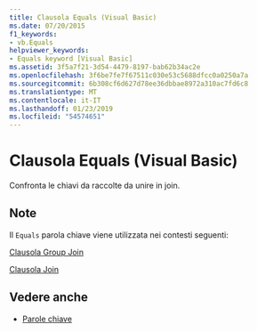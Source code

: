 ```yaml
---
title: Clausola Equals (Visual Basic)
ms.date: 07/20/2015
f1_keywords:
- vb.Equals
helpviewer_keywords:
- Equals keyword [Visual Basic]
ms.assetid: 3f5a7f21-3d54-4479-8197-bab62b34ac2e
ms.openlocfilehash: 3f6be7fe7f67511c030e53c5688dfcc0a0250a7a
ms.sourcegitcommit: 6b308cf6d627d78ee36dbbae8972a310ac7fd6c8
ms.translationtype: MT
ms.contentlocale: it-IT
ms.lasthandoff: 01/23/2019
ms.locfileid: "54574651"
---
```

# <a name="equals-clause-visual-basic"></a>Clausola Equals (Visual Basic)
Confronta le chiavi da raccolte da unire in join.  
  
## <a name="remarks"></a>Note  
 Il `Equals` parola chiave viene utilizzata nei contesti seguenti:  
  
 [Clausola Group Join](../../../visual-basic/language-reference/queries/group-join-clause.md)  
  
 [Clausola Join](../../../visual-basic/language-reference/queries/join-clause.md)  
  
## <a name="see-also"></a>Vedere anche
- [Parole chiave](../../../visual-basic/language-reference/keywords/index.md)
